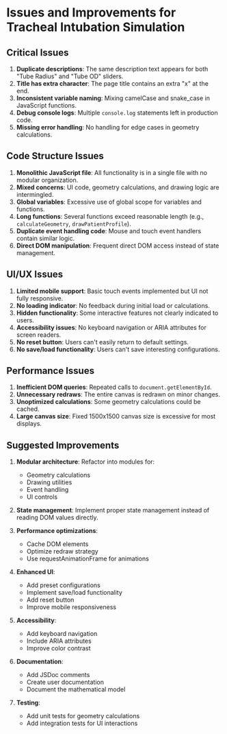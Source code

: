 # Issues and Improvements for Tracheal Intubation Simulation

## Critical Issues

1. **Duplicate descriptions**: The same description text appears for both "Tube Radius" and "Tube OD" sliders.
2. **Title has extra character**: The page title contains an extra "x" at the end.
3. **Inconsistent variable naming**: Mixing camelCase and snake_case in JavaScript functions.
4. **Debug console logs**: Multiple `console.log` statements left in production code.
5. **Missing error handling**: No handling for edge cases in geometry calculations.

## Code Structure Issues

1. **Monolithic JavaScript file**: All functionality is in a single file with no modular organization.
2. **Mixed concerns**: UI code, geometry calculations, and drawing logic are intermingled.
3. **Global variables**: Excessive use of global scope for variables and functions.
4. **Long functions**: Several functions exceed reasonable length (e.g., `calculateGeometry`, `drawPatientProfile`).
5. **Duplicate event handling code**: Mouse and touch event handlers contain similar logic.
6. **Direct DOM manipulation**: Frequent direct DOM access instead of state management.

## UI/UX Issues

1. **Limited mobile support**: Basic touch events implemented but UI not fully responsive.
2. **No loading indicator**: No feedback during initial load or calculations.
3. **Hidden functionality**: Some interactive features not clearly indicated to users.
4. **Accessibility issues**: No keyboard navigation or ARIA attributes for screen readers.
5. **No reset button**: Users can't easily return to default settings.
6. **No save/load functionality**: Users can't save interesting configurations.

## Performance Issues

1. **Inefficient DOM queries**: Repeated calls to `document.getElementById`.
2. **Unnecessary redraws**: The entire canvas is redrawn on minor changes.
3. **Unoptimized calculations**: Some geometry calculations could be cached.
4. **Large canvas size**: Fixed 1500x1500 canvas size is excessive for most displays.

## Suggested Improvements

1. **Modular architecture**: Refactor into modules for:
   - Geometry calculations
   - Drawing utilities
   - Event handling
   - UI controls

2. **State management**: Implement proper state management instead of reading DOM values directly.

3. **Performance optimizations**:
   - Cache DOM elements
   - Optimize redraw strategy
   - Use requestAnimationFrame for animations

4. **Enhanced UI**:
   - Add preset configurations
   - Implement save/load functionality
   - Add reset button
   - Improve mobile responsiveness

5. **Accessibility**:
   - Add keyboard navigation
   - Include ARIA attributes
   - Improve color contrast

6. **Documentation**:
   - Add JSDoc comments
   - Create user documentation
   - Document the mathematical model

7. **Testing**:
   - Add unit tests for geometry calculations
   - Add integration tests for UI interactions
